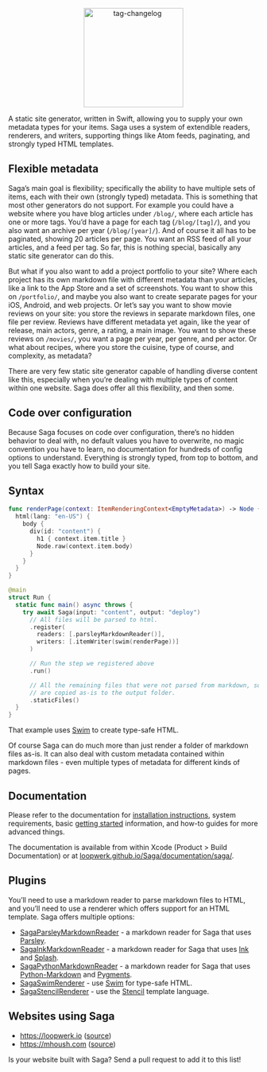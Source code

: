 <p align="center">
  <img src="logo.png" width="200" alt="tag-changelog" />
</p>

A static site generator, written in Swift, allowing you to supply your own metadata types for your items. Saga uses a system of extendible readers, renderers, and writers, supporting things like Atom feeds, paginating, and strongly typed HTML templates.

## Flexible metadata
Saga’s main goal is flexibility; specifically the ability to have multiple sets of items, each with their own (strongly typed) metadata. This is something that most other generators do not support. For example you could have a website where you have blog articles under `/blog/`, where each article has one or more tags. You’d have a page for each tag (`/blog/[tag]/`), and you also want an archive per year (`/blog/[year]/`). And of course it all has to be paginated, showing 20 articles per page. You want an RSS feed of all your articles, and a feed per tag. So far, this is nothing special, basically any static site generator can do this.

But what if you also want to add a project portfolio to your site? Where each project has its own markdown file with different metadata than your articles, like a link to the App Store and a set of screenshots. You want to show this on `/portfolio/`, and maybe you also want to create separate pages for your iOS, Android, and web projects. Or let’s say you want to show movie reviews on your site: you store the reviews in separate markdown files, one file per review. Reviews have different metadata yet again, like the year of release, main actors, genre, a rating, a main image. You want to show these reviews on `/movies/`, you want a page per year, per genre, and per actor. Or what about recipes, where you store the cuisine, type of course, and complexity, as metadata? 

There are very few static site generator capable of handling diverse content like this, especially when you’re dealing with multiple types of content within one website. Saga does offer all this flexibility, and then some.

## Code over configuration
Because Saga focuses on code over configuration, there’s no hidden behavior to deal with, no default values you have to overwrite, no magic convention you have to learn, no documentation for hundreds of config options to understand. Everything is strongly typed, from top to bottom, and you tell Saga exactly how to build your site.

## Syntax

```swift
func renderPage(context: ItemRenderingContext<EmptyMetadata>) -> Node {
  html(lang: "en-US") {
    body {
      div(id: "content") {
        h1 { context.item.title }
        Node.raw(context.item.body)
      }
    }
  }
}

@main
struct Run {
  static func main() async throws {
    try await Saga(input: "content", output: "deploy")
      // All files will be parsed to html.
      .register(
        readers: [.parsleyMarkdownReader()],
        writers: [.itemWriter(swim(renderPage))]
      )

      // Run the step we registered above
      .run()

      // All the remaining files that were not parsed from markdown, so for example images, raw html files and css,
      // are copied as-is to the output folder.
      .staticFiles()
  }
}
```

That example uses [Swim](https://github.com/robb/Swim) to create type-safe HTML.

Of course Saga can do much more than just render a folder of markdown files as-is. It can also deal with custom metadata contained within markdown files - even multiple types of metadata for different kinds of pages.


## Documentation
Please refer to the documentation for [installation instructions](https://loopwerk.github.io/Saga/documentation/saga/installation), system requirements, basic [getting started](https://loopwerk.github.io/Saga/documentation/saga/gettingstarted) information, and how-to guides for more advanced things.

The documentation is available from within Xcode (Product > Build Documentation) or at [loopwerk.github.io/Saga/documentation/saga/](https://loopwerk.github.io/Saga/documentation/saga/).


## Plugins
You’ll need to use a markdown reader to parse markdown files to HTML, and you’ll need to use a renderer which offers support for an HTML template. Saga offers multiple options:

- [SagaParsleyMarkdownReader](https://github.com/loopwerk/SagaParsleyMarkdownReader) - a markdown reader for Saga that uses [Parsley](https://github.com/loopwerk/Parsley).
- [SagaInkMarkdownReader](https://github.com/loopwerk/SagaInkMarkdownReader) - a markdown reader for Saga that uses [Ink](https://github.com/JohnSundell/Ink) and [Splash](https://github.com/JohnSundell/Splash).
- [SagaPythonMarkdownReader](https://github.com/loopwerk/SagaPythonMarkdownReader) - a markdown reader for Saga that uses [Python-Markdown](https://github.com/Python-Markdown/markdown) and [Pygments](https://pygments.org).
- [SagaSwimRenderer](https://github.com/loopwerk/SagaSwimRenderer) - use [Swim](https://github.com/robb/Swim) for type-safe HTML.
- [SagaStencilRenderer](https://github.com/loopwerk/SagaStencilRenderer) - use the [Stencil](https://github.com/stencilproject/Stencil) template language.


## Websites using Saga
- https://loopwerk.io ([source](https://github.com/loopwerk/loopwerk.io))
- https://mhoush.com ([source](https://github.com/m-housh/mhoush.com))

Is your website built with Saga? Send a pull request to add it to this list!
